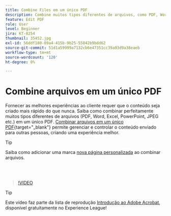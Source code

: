 ```yaml
---
title: Combine Files em um único PDF
description: Combine muitos tipos diferentes de arquivos, como PDF, Word, Excel, PowerPoint ou JPEG, em um único PDF
feature: Edit PDF
role: User
level: Beginner
jira: KT-8254
thumbnail: 35452.jpg
exl-id: 56ddf180-89a4-415b-9b25-55842b9bdd62
source-git-commit: 51d1a59999a7132cb6e47351cc39a93d9a38eaeb
workflow-type: tm+mt
source-wordcount: '120'
ht-degree: 0%

---
```


# Combine arquivos em um único PDF

Fornecer as melhores experiências ao cliente requer que o conteúdo seja criado mais rápido do que nunca. Saiba como combinar perfeitamente muitos tipos diferentes de arquivos (PDF, Word, Excel, PowerPoint, JPEG etc.) em um único PDF. [Combinar arquivos em um único PDF](https://www.adobe.com/acrobat/online/merge-pdf.html){target="_blank"} permite gerenciar e controlar o conteúdo enviado para outras pessoas, criando uma experiência melhor.

>[!TIP]
>
>Saiba como adicionar uma marca [nova página personalizada](add-custom-page.md) ao combinar arquivos.

<br> 

>[!VIDEO](https://video.tv.adobe.com/v/35452?quality=12&learn=on&hidetitle=true)

>[!TIP]
>
>Este vídeo faz parte da lista de reprodução [Introdução ao Adobe Acrobat](https://experienceleague.adobe.com/pt-br/playlists/acrobat-get-started-business-users), disponível gratuitamente no Experience League!
